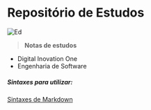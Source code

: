 # Repositório de Estudos

![Ed](https://cdn.myanimelist.net/s/common/uploaded_files/1472507791-ef41154fe8015c5baec81ccbfe2978c4.jpeg)
>**Notas de estudos**

- Digital Inovation One
- Engenharia de Software



##### Sintaxes para utilizar:

[Sintaxes de Markdown](https://markdown.net.br/sintaxe-basica/)

